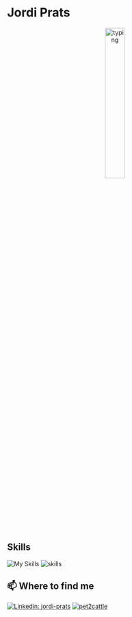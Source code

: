 # Jordi Prats

<div align="center">
<img src="https://media.tenor.com/eQwO6O3VKfAAAAAM/angry-typing.gif" alt="typing" width="30%" />
</div>


## Skills

![My Skills](https://skillicons.dev/icons?i=kubernetes,go,py,ts,linux,aws,mysql,postgres&theme=light)
<img src="[https://media.tenor.com/eQwO6O3VKfAAAAAM/angry-typing.gif](https://skillicons.dev/icons?i=kubernetes,go,py,ts,linux,aws,mysql,postgres&theme=light)" alt="skills" />

## 📫 Where to find me

[![Linkedin: jordi-prats](https://img.shields.io/badge/-JordiPrats-blue?style=plastic&logo=Linkedin&logoColor=white&link=https://www.linkedin.com/in/jordipratscatala/)](https://www.linkedin.com/in/jordipratscatala/)
[![pet2cattle](https://img.shields.io/badge/-pet2cattle-blue?style=plastic&logo=Kubernetes&logoColor=white&link=https://pet2cattle.com)](https://pet2cattle.com)
